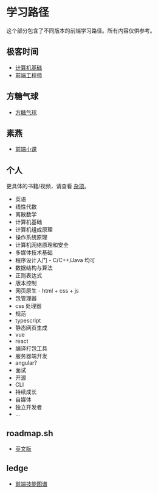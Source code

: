 # 学习路径

这个部分包含了不同版本的前端学习路径。所有内容仅供参考。

## 极客时间

- [计算机基础](https://time.geekbang.org/learning/path-detail/3)
- [前端工程师](https://time.geekbang.org/learning/path-detail/2)

## 方糖气球

- [方糖气球](https://ftqq.com/fangtang-fullstack/)

## 素燕

- [前端小课](https://github.com/lefex/FE#readme)

## 个人

更具体的书籍/视频，请查看 [杂项]('../../../misc/README.md)。

- 英语
- 线性代数
- 离散数学
- 计算机基础
- 计算机组成原理
- 操作系统原理
- 计算机网络原理和安全
- 多媒体技术基础
- 程序设计入门 - C/C++/Java 均可
- 数据结构与算法
- 正则表达式
- 版本控制
- 网页原生 - html + css + js
- 包管理器
- css 处理器
- 规范
- typescript
- 静态网页生成
- vue
- react
- 编译打包工具
- 服务器端开发
- angular?
- 面试
- 开源
- CLI
- 持续成长
- 自媒体
- 独立开发者
- ...

## roadmap.sh

- [英文版](https://roadmap.sh/)

## ledge

- [前端技能图谱](https://github.com/phodal/ledge/blob/master/src/assets/docs/skilltrees/frontend-skilltree.md)
